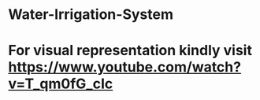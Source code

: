 # Water-Irrigation-System
# For visual representation kindly visit https://www.youtube.com/watch?v=T_qm0fG_cIc

